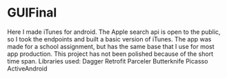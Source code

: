 # GUIFinal
Here I made iTunes for android.  The Apple search api is open to the public, so I took the endpoints and built a basic version of iTunes.
The app was made for a school assignment, but has the same base that I use for most app production.  This project has not been polished because of the short time span.
Libraries used:
  Dagger
  Retrofit
  Parceler
  Butterknife
  Picasso
  ActiveAndroid
